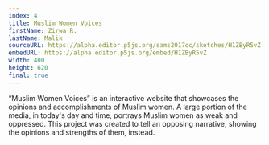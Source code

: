 ```yaml
---
index: 4
title: Muslim Women Voices
firstName: Zirwa R.
lastName: Malik
sourceURL: https://alpha.editor.p5js.org/sams2017cc/sketches/H1ZByR5vZ
embedURL: https://alpha.editor.p5js.org/embed/H1ZByR5vZ
width: 400
height: 620
final: true
---
```


&ldquo;Muslim Women Voices&rdquo; is an interactive website that showcases
the opinions and accomplishments of Muslim women. A large portion of the
media, in today's day and time, portrays Muslim women as weak and oppressed.
This project was created to tell an opposing narrative, showing the opinions
and strengths of them, instead.

